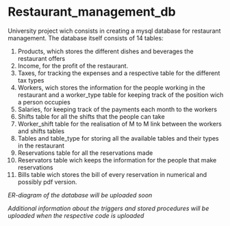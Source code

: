 # Restaurant_management_db
University project wich consists in creating a mysql database for restaurant management.
The database itself consists of 14 tables:
1. Products, which stores the different dishes and beverages the restaurant offers
2. Income, for the profit of the restaurant.
3. Taxes, for tracking the expenses and a respective table for the different tax types
4. Workers, wich stores the information for the people working in the restaurant and a worker_type table for keeping track of the position wich a person occupies
5. Salaries, for keeping track of the payments each month to the workers
6. Shifts table for all the shifts that the people can take
7. Worker_shift table for the realisation of M to M link between the workers and shifts tables
8. Tables and table_type for storing all the available tables and their types in the restaurant
9. Reservations table for all the reservations made
10. Reservators table wich keeps the information for the people that make reservations
11. Bills table wich stores the bill of every reservation in numerical and possibly pdf version.

*ER-diagram of the database will be uploaded soon*

*Additional information about the triggers and stored procedures will be uploaded when the respective code is uploaded*
